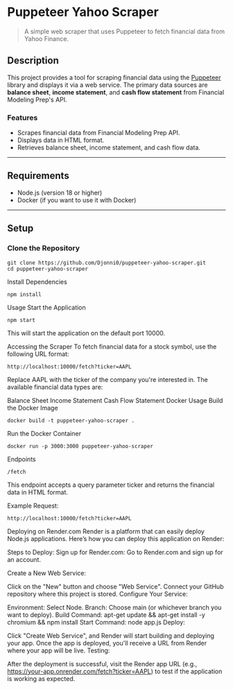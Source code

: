 # Puppeteer Yahoo Scraper

> A simple web scraper that uses Puppeteer to fetch financial data from Yahoo Finance.

## Description

This project provides a tool for scraping financial data using the [Puppeteer](https://github.com/puppeteer/puppeteer) library and displays it via a web service. The primary data sources are **balance sheet**, **income statement**, and **cash flow statement** from Financial Modeling Prep's API.

### Features
- Scrapes financial data from Financial Modeling Prep API.
- Displays data in HTML format.
- Retrieves balance sheet, income statement, and cash flow data.

---

## Requirements

- Node.js (version 18 or higher)
- Docker (if you want to use it with Docker)

---

## Setup

### Clone the Repository

```
git clone https://github.com/Djonni0/puppeteer-yahoo-scraper.git
cd puppeteer-yahoo-scraper
```
Install Dependencies
```
npm install
```

Usage
Start the Application
```
npm start
```
This will start the application on the default port 10000.

Accessing the Scraper
To fetch financial data for a stock symbol, use the following URL format:

```
http://localhost:10000/fetch?ticker=AAPL
```
Replace AAPL with the ticker of the company you're interested in. The available financial data types are:

Balance Sheet
Income Statement
Cash Flow Statement
Docker Usage
Build the Docker Image
``` 
docker build -t puppeteer-yahoo-scraper .
```
Run the Docker Container
```
docker run -p 3000:3000 puppeteer-yahoo-scraper
```
Endpoints
```
/fetch
```
This endpoint accepts a query parameter ticker and returns the financial data in HTML format.

Example Request:

```
http://localhost:10000/fetch?ticker=AAPL
```
Deploying on Render.com
Render is a platform that can easily deploy Node.js applications. Here’s how you can deploy this application on Render:

Steps to Deploy:
Sign up for Render.com: Go to Render.com and sign up for an account.

Create a New Web Service:

Click on the "New" button and choose "Web Service".
Connect your GitHub repository where this project is stored.
Configure Your Service:

Environment: Select Node.
Branch: Choose main (or whichever branch you want to deploy).
Build Command: apt-get update && apt-get install -y chromium && npm install
Start Command: node app.js
Deploy:

Click "Create Web Service", and Render will start building and deploying your app.
Once the app is deployed, you'll receive a URL from Render where your app will be live.
Testing:

After the deployment is successful, visit the Render app URL (e.g., https://your-app.onrender.com/fetch?ticker=AAPL) to test if the application is working as expected.

